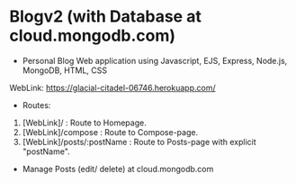 # Blogv2 (with Database at cloud.mongodb.com)
- Personal Blog Web application using Javascript, EJS, Express, Node.js, MongoDB, HTML, CSS

WebLink: https://glacial-citadel-06746.herokuapp.com/

- Routes:
1. [WebLink]/ : Route to Homepage. 
2. [WebLink]/compose : Route to Compose-page. 
3. [WebLink]/posts/:postName : Route to Posts-page with explicit "postName".

- Manage Posts (edit/ delete) at cloud.mongodb.com 
